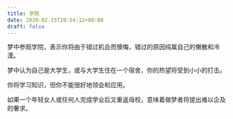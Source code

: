 ```yaml
---
title: 学院
date: 2020-02-15T20:54:12+08:00
draft: false
---
```


梦中参观学院，表示你将由于错过机会而懊悔，错过的原因纯属自己的懒散和冷漠。

梦中认为自己是大学生，或与大学生住在一个宿舍，你的热望将受到小小的打击。

你将学习知识，但你不能很好地领会和应用。

如果一个年轻女人或任何人完成学业后又重返母校，意味着做梦者将提出难以企及的奢求。


